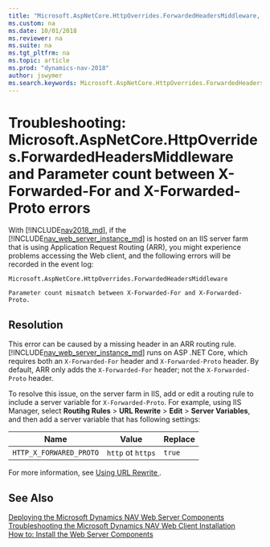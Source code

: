 ```yaml
---
title: "Microsoft.AspNetCore.HttpOverrides.ForwardedHeadersMiddleware, parameter count mismatch error"
ms.custom: na
ms.date: 10/01/2018
ms.reviewer: na
ms.suite: na
ms.tgt_pltfrm: na
ms.topic: article
ms.prod: "dynamics-nav-2018"
author: jswymer
ms.search.keywords: Microsoft.AspNetCore.HttpOverrides.ForwardedHeadersMiddleware, Parameter count mismatch between X-Forwarded-For and X-Forwarded-Proto
---
```

# Troubleshooting: Microsoft.AspNetCore.HttpOverrides.ForwardedHeadersMiddleware and Parameter count between X-Forwarded-For and X-Forwarded-Proto errors 

With [!INCLUDE[nav2018_md](includes/nav2018_md.md)], if the [!INCLUDE[nav_web_server_instance_md](includes/nav_web_server_instance_md.md)] is hosted on an IIS server farm that is using Application Request Routing (ARR), you might experience problems accessing the Web client, and the following errors will be recorded in the event log:

`Microsoft.AspNetCore.HttpOverrides.ForwardedHeadersMiddleware`

`Parameter count mismatch between X-Forwarded-For and X-Forwarded-Proto.`

## Resolution  
This error can be caused by a missing header in an ARR routing rule. [!INCLUDE[nav_web_server_instance_md](includes/nav_web_server_instance_md.md)] runs on ASP .NET Core, which requires both an `X-Forwarded-For` header and `X-Forwarded-Proto` header. By default, ARR only adds the `X-Forwarded-For` header; not the `X-Forwarded-Proto` header.

To resolve this issue, on the server farm in IIS, add or edit a routing rule to include a server variable for `X-Forwarded-Proto`. For example, using IIS Manager, select **Routihg Rules** > **URL Rewrite** > **Edit** > **Server Variables**, and then add a server variable that has  following settings: 

|  Name  |  Value  |  Replace  |
|--------|---------|-----------|
|`HTTP_X_FORWARED_PROTO`|`http` ot `https`|`true`|

For more information, see [Using URL Rewrite ](https://docs.microsoft.com/en-us/iis/extensions/url-rewrite-module/using-url-rewrite-module-20).
  
## See Also  
 [Deploying the Microsoft Dynamics NAV Web Server Components](Deploying-the-Microsoft-Dynamics-NAV-Web-Server-Components.md)   
 [Troubleshooting the Microsoft Dynamics NAV Web Client Installation](Troubleshooting-the-M|icrosoft-Dynamics-NAV-Web-Client-Installation.md)   
 [How to: Install the Web Server Components](How-to--Install-the-Web-Server-Components.md)